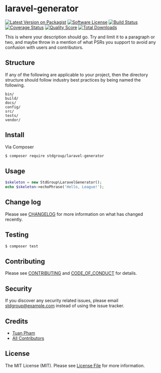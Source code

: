 # laravel-generator

[![Latest Version on Packagist][ico-version]][link-packagist]
[![Software License][ico-license]](LICENSE.md)
[![Build Status][ico-travis]][link-travis]
[![Coverage Status][ico-scrutinizer]][link-scrutinizer]
[![Quality Score][ico-code-quality]][link-code-quality]
[![Total Downloads][ico-downloads]][link-downloads]


This is where your description should go. Try and limit it to a paragraph or two, and maybe throw in a mention of what
PSRs you support to avoid any confusion with users and contributors.

## Structure

If any of the following are applicable to your project, then the directory structure should follow industry best practices by being named the following.

```
bin/
build/
docs/
config/
src/
tests/
vendor/
```


## Install

Via Composer

``` bash
$ composer require stdgroup/laravel-generator
```

## Usage

``` php
$skeleton = new StdGroup\LaravelGenerator();
echo $skeleton->echoPhrase('Hello, League!');
```

## Change log

Please see [CHANGELOG](CHANGELOG.md) for more information on what has changed recently.

## Testing

``` bash
$ composer test
```

## Contributing

Please see [CONTRIBUTING](CONTRIBUTING.md) and [CODE_OF_CONDUCT](CODE_OF_CONDUCT.md) for details.

## Security

If you discover any security related issues, please email stdgroup@example.com instead of using the issue tracker.

## Credits

- [Tuan Pham][link-author]
- [All Contributors][link-contributors]

## License

The MIT License (MIT). Please see [License File](LICENSE.md) for more information.

[ico-version]: https://img.shields.io/packagist/v/stdgroup/laravel-generator.svg?style=flat-square
[ico-license]: https://img.shields.io/badge/license-MIT-brightgreen.svg?style=flat-square
[ico-travis]: https://img.shields.io/travis/stdgroup/laravel-generator/master.svg?style=flat-square
[ico-scrutinizer]: https://img.shields.io/scrutinizer/coverage/g/stdgroup/laravel-generator.svg?style=flat-square
[ico-code-quality]: https://img.shields.io/scrutinizer/g/stdgroup/laravel-generator.svg?style=flat-square
[ico-downloads]: https://img.shields.io/packagist/dt/stdgroup/laravel-generator.svg?style=flat-square

[link-packagist]: https://packagist.org/packages/stdgroup/laravel-generator
[link-travis]: https://travis-ci.org/stdgroup/laravel-generator
[link-scrutinizer]: https://scrutinizer-ci.com/g/stdgroup/laravel-generator/code-structure
[link-code-quality]: https://scrutinizer-ci.com/g/stdgroup/laravel-generator
[link-downloads]: https://packagist.org/packages/stdgroup/laravel-generator
[link-author]: https://github.com/stdgroup
[link-contributors]: ../../contributors
